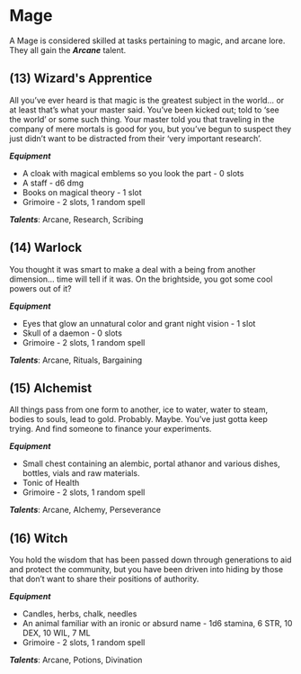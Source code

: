 # Mage
A Mage is considered skilled at tasks pertaining to magic, and arcane lore. They all gain the ***Arcane*** talent.
## (13) Wizard's Apprentice
All you’ve ever heard is that magic is the greatest subject in the world… or at least that’s what your master said. You’ve been kicked out; told to ‘see the world’ or some such thing. Your master told you that traveling in the company of mere mortals is good for you, but you’ve begun to suspect they just didn’t want to be distracted from their ‘very important research’.

***Equipment***
- A cloak with magical emblems so you look the part - 0 slots
- A staff - d6 dmg
- Books on magical theory - 1 slot
- Grimoire - 2 slots, 1 random spell

***Talents***: Arcane, Research, Scribing
## (14) Warlock
You thought it was smart to make a deal with a being from another dimension… time will tell if it was. On the brightside, you got some cool powers out of it?

***Equipment***
- Eyes that glow an unnatural color and grant night vision - 1 slot
- Skull of a daemon - 0 slots
- Grimoire - 2 slots, 1 random spell

***Talents***: Arcane, Rituals, Bargaining
## (15) Alchemist
All things pass from one form to another, ice to water, water to steam, bodies to souls, lead to gold. Probably. Maybe. You’ve just gotta keep trying. And find someone to finance your experiments.

***Equipment***
- Small chest containing an alembic, portal athanor and various dishes, bottles, vials and raw materials.
- Tonic of Health
- Grimoire - 2 slots, 1 random spell

***Talents***: Arcane, Alchemy, Perseverance
## (16) Witch
You hold the wisdom that has been passed down through generations to aid and protect the community, but you have been driven into hiding by those that don’t want to share their positions of authority.

***Equipment***
- Candles, herbs, chalk, needles
- An animal familiar with an ironic or absurd name - 1d6 stamina, 6 STR, 10 DEX, 10 WIL, 7 ML
- Grimoire - 2 slots, 1 random spell

***Talents***: Arcane, Potions, Divination